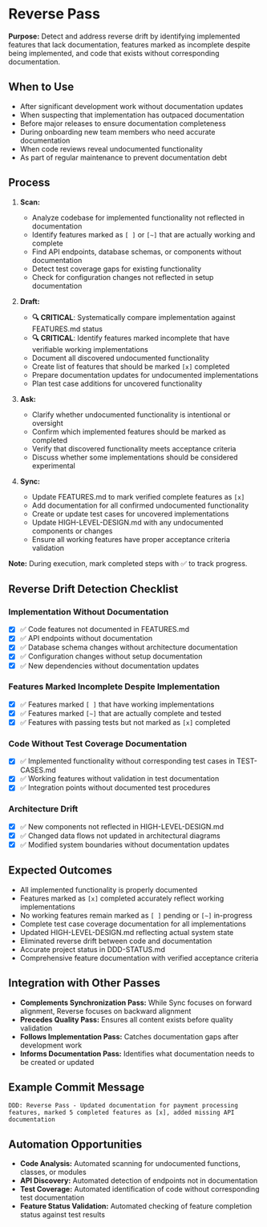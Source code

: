 # Reverse Pass

**Purpose:** Detect and address reverse drift by identifying implemented features that lack documentation, features marked as incomplete despite being implemented, and code that exists without corresponding documentation.

## When to Use
- After significant development work without documentation updates
- When suspecting that implementation has outpaced documentation
- Before major releases to ensure documentation completeness
- During onboarding new team members who need accurate documentation
- When code reviews reveal undocumented functionality
- As part of regular maintenance to prevent documentation debt

## Process
1. **Scan:**
   - Analyze codebase for implemented functionality not reflected in documentation
   - Identify features marked as `[ ]` or `[~]` that are actually working and complete
   - Find API endpoints, database schemas, or components without documentation
   - Detect test coverage gaps for existing functionality
   - Check for configuration changes not reflected in setup documentation

2. **Draft:**
   - **🔍 CRITICAL**: Systematically compare implementation against FEATURES.md status
   - **🔍 CRITICAL**: Identify features marked incomplete that have verifiable working implementations
   - Document all discovered undocumented functionality
   - Create list of features that should be marked `[x]` completed
   - Prepare documentation updates for undocumented implementations
   - Plan test case additions for uncovered functionality

3. **Ask:**
   - Clarify whether undocumented functionality is intentional or oversight
   - Confirm which implemented features should be marked as completed
   - Verify that discovered functionality meets acceptance criteria
   - Discuss whether some implementations should be considered experimental

4. **Sync:**
   - Update FEATURES.md to mark verified complete features as `[x]`
   - Add documentation for all confirmed undocumented functionality
   - Create or update test cases for uncovered implementations
   - Update HIGH-LEVEL-DESIGN.md with any undocumented components or changes
   - Ensure all working features have proper acceptance criteria validation

**Note:** During execution, mark completed steps with ✅ to track progress.

## Reverse Drift Detection Checklist

### Implementation Without Documentation
- [x] ✅ Code features not documented in FEATURES.md
- [x] ✅ API endpoints without documentation
- [x] ✅ Database schema changes without architecture documentation
- [x] ✅ Configuration changes without setup documentation
- [x] ✅ New dependencies without documentation updates

### Features Marked Incomplete Despite Implementation
- [x] ✅ Features marked `[ ]` that have working implementations
- [x] ✅ Features marked `[~]` that are actually complete and tested
- [x] ✅ Features with passing tests but not marked as `[x]` completed

### Code Without Test Coverage Documentation
- [x] ✅ Implemented functionality without corresponding test cases in TEST-CASES.md
- [x] ✅ Working features without validation in test documentation
- [x] ✅ Integration points without documented test procedures

### Architecture Drift
- [x] ✅ New components not reflected in HIGH-LEVEL-DESIGN.md
- [x] ✅ Changed data flows not updated in architectural diagrams
- [x] ✅ Modified system boundaries without documentation updates

## Expected Outcomes
- All implemented functionality is properly documented
- Features marked as `[x]` completed accurately reflect working implementations
- No working features remain marked as `[ ]` pending or `[~]` in-progress
- Complete test case coverage documentation for all implementations
- Updated HIGH-LEVEL-DESIGN.md reflecting actual system state
- Eliminated reverse drift between code and documentation
- Accurate project status in DDD-STATUS.md
- Comprehensive feature documentation with verified acceptance criteria

## Integration with Other Passes
- **Complements Synchronization Pass:** While Sync focuses on forward alignment, Reverse focuses on backward alignment
- **Precedes Quality Pass:** Ensures all content exists before quality validation
- **Follows Implementation Pass:** Catches documentation gaps after development work
- **Informs Documentation Pass:** Identifies what documentation needs to be created or updated

## Example Commit Message
`DDD: Reverse Pass - Updated documentation for payment processing features, marked 5 completed features as [x], added missing API documentation`

## Automation Opportunities
- **Code Analysis:** Automated scanning for undocumented functions, classes, or modules
- **API Discovery:** Automated detection of endpoints not in documentation
- **Test Coverage:** Automated identification of code without corresponding test documentation
- **Feature Status Validation:** Automated checking of feature completion status against test results
